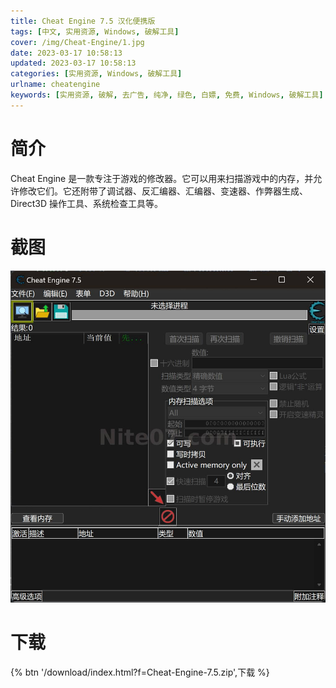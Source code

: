 ```yaml
---
title: Cheat Engine 7.5 汉化便携版
tags: [中文, 实用资源, Windows, 破解工具]
cover: /img/Cheat-Engine/1.jpg
date: 2023-03-17 10:58:13
updated: 2023-03-17 10:58:13
categories: [实用资源, Windows, 破解工具]
urlname: cheatengine
keywords: [实用资源, 破解, 去广告, 纯净, 绿色, 白嫖, 免费, Windows, 破解工具]
---
```


# 简介

Cheat Engine 是一款专注于游戏的修改器。它可以用来扫描游戏中的内存，并允许修改它们。它还附带了调试器、反汇编器、汇编器、变速器、作弊器生成、Direct3D 操作工具、系统检查工具等。

# 截图

![](/img/Cheat-Engine/2.jpg)

# 下载

{% btn '/download/index.html?f=Cheat-Engine-7.5.zip',下载 %}
